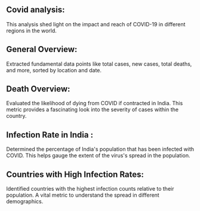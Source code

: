 
## Covid analysis: 

This analysis shed light on the impact and reach of COVID-19 in different regions in the world.






## General Overview: 


Extracted fundamental data points like total cases, new cases, total deaths, and more, sorted by location and date.


## Death Overview: 
Evaluated the likelihood of dying from COVID if contracted in India. This metric provides a fascinating look into the severity of cases within the country.


## Infection Rate in India :
Determined the percentage of India's population that has been infected with COVID. This helps gauge the extent of the virus's spread in the population.

## Countries with High Infection Rates:  
Identified countries with the highest infection counts relative to their population. A vital metric to understand the spread in different demographics.
